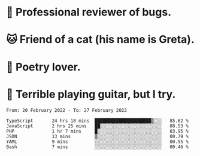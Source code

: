 # 🐛 Professional reviewer of bugs.
# 🐱 Friend of a cat (his name is Greta).
# 📜 Poetry lover.
# 🎸 Terrible playing guitar, but I try.

<!--START_SECTION:waka-->

```text
From: 20 February 2022 - To: 27 February 2022

TypeScript       24 hrs 18 mins  █████████████████████▒░░░   85.62 %
JavaScript       2 hrs 25 mins   ██░░░░░░░░░░░░░░░░░░░░░░░   08.53 %
PHP              1 hr 7 mins     █░░░░░░░░░░░░░░░░░░░░░░░░   03.95 %
JSON             13 mins         ▒░░░░░░░░░░░░░░░░░░░░░░░░   00.79 %
YAML             9 mins          ░░░░░░░░░░░░░░░░░░░░░░░░░   00.55 %
Bash             7 mins          ░░░░░░░░░░░░░░░░░░░░░░░░░   00.46 %
```

<!--END_SECTION:waka-->
